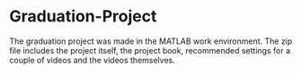 # Graduation-Project
The graduation project was made in the MATLAB work environment. The zip file includes the project itself, the project book, recommended settings for a couple of videos and the videos themselves.



